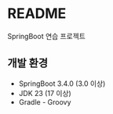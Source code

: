 # README

SpringBoot 연습 프로젝트

## 개발 환경

- SpringBoot 3.4.0 (3.0 이상)
- JDK 23 (17 이상)
- Gradle - Groovy
